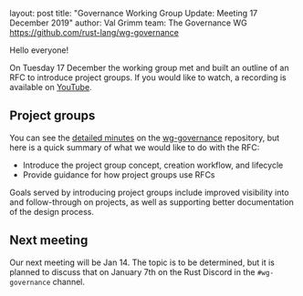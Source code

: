 layout: post
title: "Governance Working Group Update: Meeting 17 December 2019"
author: Val Grimm
team: The Governance WG <https://github.com/rust-lang/wg-governance>


Hello everyone! 

On Tuesday 17 December the working group met and built an outline of an RFC to introduce project groups. If you would like to watch, a recording is available on [YouTube].

## Project groups

You can see the [detailed minutes] on the [wg-governance] repository, but here is a quick summary of what we would like to do with the RFC: 

* Introduce the project group concept, creation workflow, and lifecycle
* Provide guidance for how project groups use RFCs

Goals served by introducing project groups include improved visibility into and follow-through on projects,
as well as supporting better documentation of the design process.


## Next meeting

Our next meeting will be Jan 14. The topic is to be determined, but it is planned to discuss that on January 7th on the Rust Discord in the `#wg-governance` channel.

[wg-governance]: https://github.com/rust-lang/wg-governance/
[detailed minutes]: https://github.com/rust-lang/wg-governance/blob/master/minutes/2019.12.17.md
[YouTube]: https://www.youtube.com/watch?v=q6us8yhDDUU&feature=youtu.be
